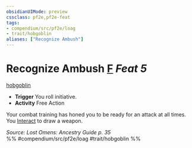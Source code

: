 ```yaml
---
obsidianUIMode: preview
cssclass: pf2e,pf2e-feat
tags:
- compendium/src/pf2e/loag
- trait/hobgoblin
aliases: ["Recognize Ambush"]
---
```

# Recognize Ambush  [F](../../rules/core-rulebook/chapter-9-playing-the-game.md#Actions "Free Action") *Feat 5*  
[hobgoblin](../../rules/traits/hobgoblin-locg.md)  

- **Trigger** You roll initiative.
- **Activity** Free Action

Your combat training has honed you to be ready for an attack at all times. You [Interact](../../rules/actions/interact.md) to draw a weapon.

*Source: Lost Omens: Ancestry Guide p. 35*  
%% #compendium/src/pf2e/loag #trait/hobgoblin %%